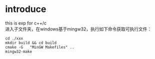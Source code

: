# introduce
this is exp for c++/c  
进入子文件夹，在windows基于mingw32，执行如下命令获取可执行文件：  
```
cd ./xxx
mkdir build && cd build 
cmake -G   "MinGW Makefiles" ..  
mingw32-make
```